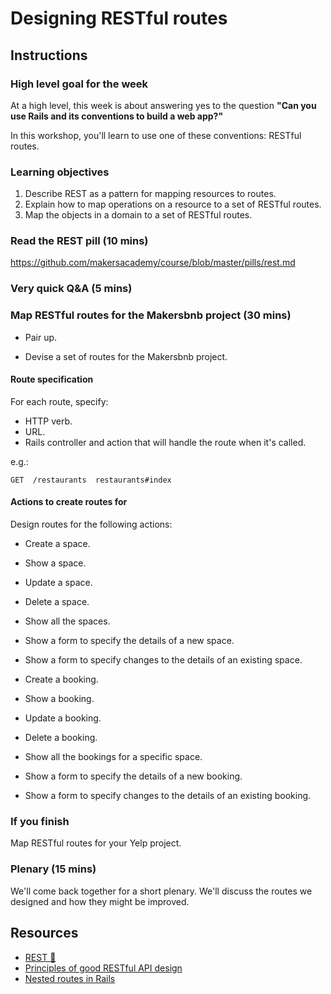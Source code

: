 # Designing RESTful routes

## Instructions

### High level goal for the week

At a high level, this week is about answering yes to the question **"Can you use Rails and its conventions to build a web app?"**

In this workshop, you'll learn to use one of these conventions: RESTful routes.

### Learning objectives

1. Describe REST as a pattern for mapping resources to routes.
2. Explain how to map operations on a resource to a set of RESTful routes.
3. Map the objects in a domain to a set of RESTful routes.

### Read the REST pill (10 mins)

https://github.com/makersacademy/course/blob/master/pills/rest.md

### Very quick Q&A (5 mins)

### Map RESTful routes for the Makersbnb project (30 mins)

* Pair up.

* Devise a set of routes for the Makersbnb project.

#### Route specification

For each route, specify:

* HTTP verb.
* URL.
* Rails controller and action that will handle the route when it's called.

e.g.:

```
GET  /restaurants  restaurants#index
```

#### Actions to create routes for

Design routes for the following actions:

* Create a space.
* Show a space.
* Update a space.
* Delete a space.
* Show all the spaces.
* Show a form to specify the details of a new space.
* Show a form to specify changes to the details of an existing space.

* Create a booking.
* Show a booking.
* Update a booking.
* Delete a booking.
* Show all the bookings for a specific space.
* Show a form to specify the details of a new booking.
* Show a form to specify changes to the details of an existing booking.

### If you finish

Map RESTful routes for your Yelp project.

### Plenary (15 mins)

We'll come back together for a short plenary.  We'll discuss the routes we designed and how they might be improved.

## Resources

* [REST :pill:](https://github.com/makersacademy/course/blob/master/pills/rest.md)
* [Principles of good RESTful API design](https://codeplanet.io/principles-good-restful-api-design/)
* [Nested routes in Rails](http://stackoverflow.com/questions/18219008/rails-4-nested-resources)
